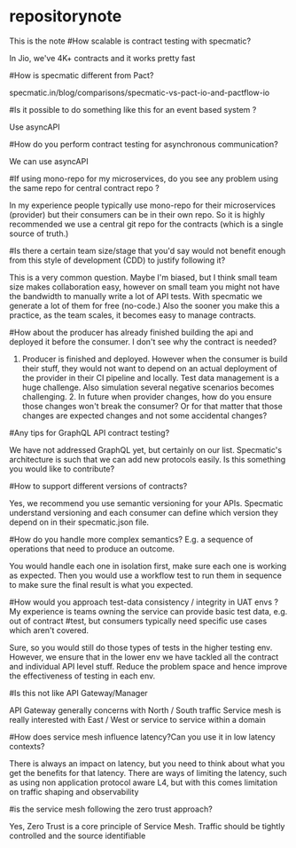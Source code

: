 # repositorynote
This is the note
#How scalable is contract testing with specmatic?

In Jio, we've 4K+ contracts and it works pretty fast

#How is specmatic different from Pact?

specmatic.in/blog/comparisons/specmatic-vs-pact-io-and-pactflow-io

#Is it possible to do something like this for an event based system ?

Use asyncAPI

#How do you perform contract testing for asynchronous communication?

We can use asyncAPI

#If using mono-repo for my microservices, do you see any problem using the same repo for central contract repo ?

In my experience people typically use mono-repo for their microservices (provider) but their consumers can be in their own repo. So it is highly recommended we use a central git repo for the contracts (which is a single source of truth.)

#Is there a certain team size/stage that you'd say would not benefit enough from this style of development (CDD) to justify following it?

This is a very common question. Maybe I'm biased, but I think small team size makes collaboration easy, however on small team you might not have the bandwidth to manually write a lot of API tests. With specmatic we generate a lot of them for free (no-code.) Also the sooner you make this a practice, as the team scales, it becomes easy to manage contracts.

#How about the producer has already finished building the api and deployed it before the consumer. I don't see why the contract is needed?

1. Producer is finished and deployed. However when the consumer is build their stuff, they would not want to depend on an actual deployment of the provider in their CI pipeline and locally. Test data management is a huge challenge. Also simulation several negative scenarios becomes challenging. 2. In future when provider changes, how do you ensure those changes won't break the consumer? Or for that matter that those changes are expected changes and not some accidental changes?

#Any tips for GraphQL API contract testing?

We have not addressed GraphQL yet, but certainly on our list. Specmatic's architecture is such that we can add new protocols easily. Is this something you would like to contribute?

#How to support different versions of contracts?

Yes, we recommend you use semantic versioning for your APIs. Specmatic understand versioning and each consumer can define which version they depend on in their specmatic.json file.

#How do you handle more complex semantics? E.g. a sequence of operations that need to produce an outcome.

You would handle each one in isolation first, make sure each one is working as expected. Then you would use a workflow test to run them in sequence to make sure the final result is what you expected.

#How would you approach test-data consistency / integrity in UAT envs ? My experience is teams owning the service can provide basic test data, e.g. out of contract #test, but consumers typically need specific use cases which aren't covered.

Sure, so you would still do those types of tests in the higher testing env. However, we ensure that in the lower env we have tackled all the contract and individual API level stuff. Reduce the problem space and hence improve the effectiveness of testing in each env.

#Is this not like API Gateway/Manager

API Gateway generally concerns with North / South traffic Service mesh is really interested with East / West or service to service within a domain

#How does service mesh influence latency?Can you use it in low latency contexts?

There is always an impact on latency, but you need to think about what you get the benefits for that latency. There are ways of limiting the latency, such as using non application protocol aware L4, but with this comes limitation on traffic shaping and observability

#is the service mesh following the zero trust approach?

Yes, Zero Trust is a core principle of Service Mesh. Traffic should be tightly controlled and the source identifiable
